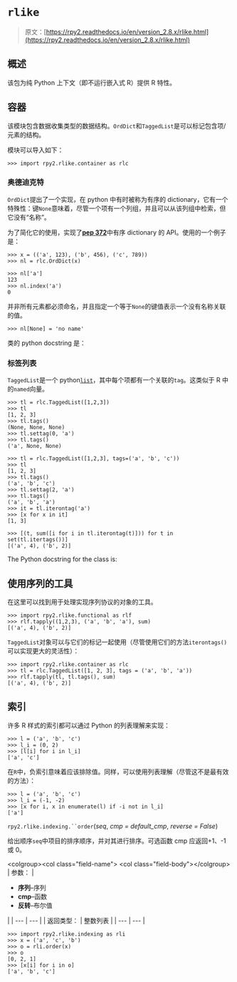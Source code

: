# `rlike`

> 原文：[https://rpy2.readthedocs.io/en/version_2.8.x/rlike.html](https://rpy2.readthedocs.io/en/version_2.8.x/rlike.html)

## 概述

该包为纯 Python 上下文（即不运行嵌入式 R）提供 R 特性。

## 容器

该模块包含数据收集类型的数据结构。`OrdDict`和`TaggedList`是可以标记包含项/元素的结构。

模块可以导入如下：

```
>>> import rpy2.rlike.container as rlc

```

### 奥德迪克特

`OrdDict`提出了一个实现，在 python 中有时被称为有序的 dictionary，它有一个特殊性：键`None`意味着，尽管一个项有一个列组，并且可以从该列组中检索，但它没有“名称”。

为了简化它的使用，实现了[**pep 372**](https://www.python.org/dev/peps/pep-0372)中有序 dictionary 的 API。使用的一个例子是：

```
>>> x = (('a', 123), ('b', 456), ('c', 789))
>>> nl = rlc.OrdDict(x)

```

```
>>> nl['a']
123
>>> nl.index('a')
0

```

并非所有元素都必须命名，并且指定一个等于`None`的键值表示一个没有名称关联的值。

```
>>> nl[None] = 'no name'

```

类的 python docstring 是：

### 标签列表

`TaggedList`是一个 python[`list`](http://docs.python.org/library/functions.html#list "(in Python v2.7)")，其中每个项都有一个关联的`tag`。这类似于 R 中的`named`向量。

```
>>> tl = rlc.TaggedList([1,2,3])
>>> tl
[1, 2, 3]
>>> tl.tags()
(None, None, None)
>>> tl.settag(0, 'a')
>>> tl.tags()
('a', None, None)

```

```
>>> tl = rlc.TaggedList([1,2,3], tags=('a', 'b', 'c'))
>>> tl
[1, 2, 3]
>>> tl.tags()
('a', 'b', 'c')
>>> tl.settag(2, 'a')
>>> tl.tags()
('a', 'b', 'a')
>>> it = tl.iterontag('a')
>>> [x for x in it]
[1, 3]

```

```
>>> [(t, sum([i for i in tl.iterontag(t)])) for t in set(tl.itertags())]
[('a', 4), ('b', 2)]

```

The Python docstring for the class is:

## 使用序列的工具

在这里可以找到用于处理实现序列协议的对象的工具。

```
>>> import rpy2.rlike.functional as rlf
>>> rlf.tapply((1,2,3), ('a', 'b', 'a'), sum)
[('a', 4), ('b', 2)]

```

`TaggedList`对象可以与它们的标记一起使用（尽管使用它们的方法`iterontags()`可以实现更大的灵活性）：

```
>>> import rpy2.rlike.container as rlc
>>> tl = rlc.TaggedList([1, 2, 3], tags = ('a', 'b', 'a'))
>>> rlf.tapply(tl, tl.tags(), sum)
[('a', 4), ('b', 2)]

```

## 索引

许多 R 样式的索引都可以通过 Python 的列表理解来实现：

```
>>> l = ('a', 'b', 'c')
>>> l_i = (0, 2)
>>> [l[i] for i in l_i]
['a', 'c']

```

在`R`中，负索引意味着应该排除值。同样，可以使用列表理解（尽管这不是最有效的方法）：

```
>>> l = ('a', 'b', 'c')
>>> l_i = (-1, -2)
>>> [x for i, x in enumerate(l) if -i not in l_i]
['a']

```

`rpy2.rlike.indexing.``order`(_seq_, _cmp = default_cmp_, _reverse = False_)

给出顺序`seq`中项目的排序顺序，并对其进行排序。可选函数 cmp 应返回+1、-1 或 0。

&lt;colgroup&gt;&lt;col class="field-name"&gt; &lt;col class="field-body"&gt;&lt;/colgroup&gt;
| 参数： | 

*   **序列**–序列
*   **cmp**–函数
*   **反转**–布尔值

 |
| --- | --- |
| 返回类型： | 整数列表 |
| --- | --- |

```
>>> import rpy2.rlike.indexing as rli
>>> x = ('a', 'c', 'b')
>>> o = rli.order(x)
>>> o
[0, 2, 1]
>>> [x[i] for i in o]
['a', 'b', 'c']

```